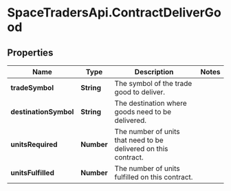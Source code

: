 # SpaceTradersApi.ContractDeliverGood

## Properties

Name | Type | Description | Notes
------------ | ------------- | ------------- | -------------
**tradeSymbol** | **String** | The symbol of the trade good to deliver. | 
**destinationSymbol** | **String** | The destination where goods need to be delivered. | 
**unitsRequired** | **Number** | The number of units that need to be delivered on this contract. | 
**unitsFulfilled** | **Number** | The number of units fulfilled on this contract. | 


